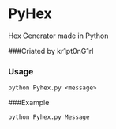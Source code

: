 # PyHex

Hex Generator made in Python


###Criated by kr1pt0nG1rl 

### Usage
```
python Pyhex.py <message> 
```
###Example 
```
python Pyhex.py Message 
```
